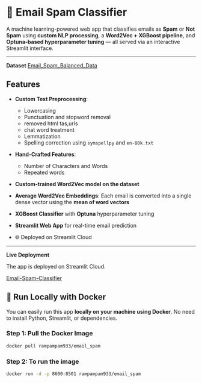 # 📧 Email Spam Classifier

A machine learning-powered web app that classifies emails as **Spam** or **Not Spam** using **custom NLP processing**, a **Word2Vec + XGBoost pipeline**, and **Optuna-based hyperparameter tuning** — all served via an interactive Streamlit interface.

---
**Dataset**
[Email_Spam_Balanced_Data](https://www.kaggle.com/datasets/shivam09baheti/email-spam-balanced-dataset)
## Features

- **Custom Text Preprocessing**:
  - Lowercasing
  - Punctuation and stopword removal
  - removed html tas,urls
  - chat word treatment
  - Lemmatization 
  - Spelling correction using `symspellpy` and `en-80k.txt`

- **Hand-Crafted Features**:
  - Number of Characters and Words
  - Repeated words

- **Custom-trained Word2Vec model on the dataset**
- **Average Word2Vec Embeddings**: Each email is converted into a single dense vector using the **mean of word vectors**
- **XGBoost Classifier** with **Optuna** hyperparameter tuning
- **Streamlit Web App** for real-time email prediction
- 🌐 Deployed on Streamlit Cloud
---
**Live Deployment**

The app is deployed on Streamlit Cloud.

[Email-Spam-Classifier](https://email-spam-classifier-swalla.streamlit.app/) 

## 🚀 Run Locally with Docker
You can easily run this app **locally on your machine using Docker**. No need to install Python, Streamlit, or dependencies.
### Step 1: Pull the Docker Image

```bash
docker pull rampampam933/email_spam
```
### Step 2: To run the image
 ```bash
docker run -d -p 8600:8501 rampampam933/email_spam
```

